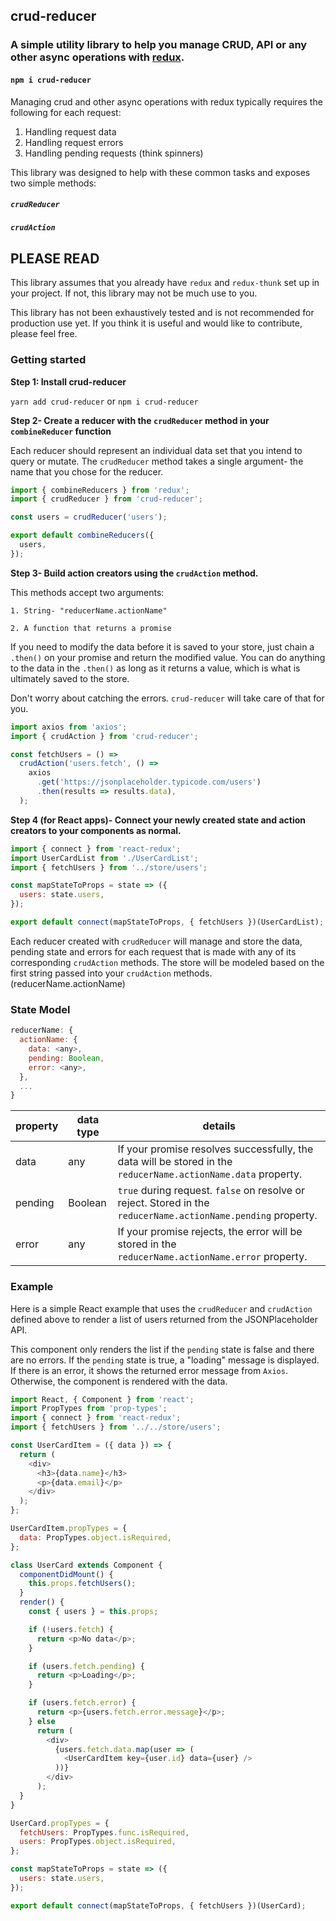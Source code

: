 ## crud-reducer

### A simple utility library to help you manage CRUD, API or any other async operations with [redux](https://redux.js.org/).

#### `npm i crud-reducer`

Managing crud and other async operations with redux typically requires the following for each request:

1. Handling request data
2. Handling request errors
3. Handling pending requests (think spinners)

This library was designed to help with these common tasks and exposes two simple methods:

##### `crudReducer`

##### `crudAction`

## PLEASE READ

This library assumes that you already have `redux` and `redux-thunk` set up in your project. If not, this library may not be much use to you.

This library has not been exhaustively tested and is not recommended for production use yet. If you think it is useful and would like to contribute, please feel free.

### Getting started

**Step 1: Install crud-reducer**

`yarn add crud-reducer` or `npm i crud-reducer`

**Step 2- Create a reducer with the `crudReducer` method in your `combineReducer` function**

Each reducer should represent an individual data set that you intend to query or mutate. The `crudReducer` method takes a single argument- the name that you chose for the reducer.

```js
import { combineReducers } from 'redux';
import { crudReducer } from 'crud-reducer';

const users = crudReducer('users');

export default combineReducers({
  users,
});
```

**Step 3- Build action creators using the `crudAction` method.**

This methods accept two arguments:

    1. String- "reducerName.actionName"

    2. A function that returns a promise

If you need to modify the data before it is saved to your store, just chain a `.then()` on your promise and return the modified value. You can do anything to the data in the `.then()` as long as it returns a value, which is what is ultimately saved to the store.

Don't worry about catching the errors. `crud-reducer` will take care of that for you.

```js
import axios from 'axios';
import { crudAction } from 'crud-reducer';

const fetchUsers = () =>
  crudAction('users.fetch', () =>
    axios
      .get('https://jsonplaceholder.typicode.com/users')
      .then(results => results.data),
  );
```

**Step 4 (for React apps)- Connect your newly created state and action creators to your components as normal.**

```js
import { connect } from 'react-redux';
import UserCardList from './UserCardList';
import { fetchUsers } from '../store/users';

const mapStateToProps = state => ({
  users: state.users,
});

export default connect(mapStateToProps, { fetchUsers })(UserCardList);
```

Each reducer created with `crudReducer` will manage and store the data, pending state and errors for each request that is made with any of its corresponding `crudAction` methods. The store will be modeled based on the first string passed into your `crudAction` methods. (reducerName.actionName)

### State Model

```js
reducerName: {
  actionName: {
	data: <any>,
    pending: Boolean,
    error: <any>,
  },
  ...
}
```

| property | data type | details                                                                                                       |
| -------- | --------- | ------------------------------------------------------------------------------------------------------------- |
| data     | any       | If your promise resolves successfully, the data will be stored in the `reducerName.actionName.data` property. |
| pending  | Boolean   | `true` during request. `false` on resolve or reject. Stored in the `reducerName.actionName.pending` property. |
| error    | any       | If your promise rejects, the error will be stored in the `reducerName.actionName.error` property.             |

### Example

Here is a simple React example that uses the `crudReducer` and `crudAction` defined above to render a list of users returned from the JSONPlaceholder API.

This component only renders the list if the `pending` state is false and there are no errors. If the `pending` state is true, a "loading" message is displayed. If there is an error, it shows the returned error message from `Axios`. Otherwise, the component is rendered with the data.

```js
import React, { Component } from 'react';
import PropTypes from 'prop-types';
import { connect } from 'react-redux';
import { fetchUsers } from '../../store/users';

const UserCardItem = ({ data }) => {
  return (
    <div>
      <h3>{data.name}</h3>
      <p>{data.email}</p>
    </div>
  );
};

UserCardItem.propTypes = {
  data: PropTypes.object.isRequired,
};

class UserCard extends Component {
  componentDidMount() {
    this.props.fetchUsers();
  }
  render() {
    const { users } = this.props;

    if (!users.fetch) {
      return <p>No data</p>;
    }

    if (users.fetch.pending) {
      return <p>Loading</p>;
    }

    if (users.fetch.error) {
      return <p>{users.fetch.error.message}</p>;
    } else
      return (
        <div>
          {users.fetch.data.map(user => (
            <UserCardItem key={user.id} data={user} />
          ))}
        </div>
      );
  }
}

UserCard.propTypes = {
  fetchUsers: PropTypes.func.isRequired,
  users: PropTypes.object.isRequired,
};

const mapStateToProps = state => ({
  users: state.users,
});

export default connect(mapStateToProps, { fetchUsers })(UserCard);
```
